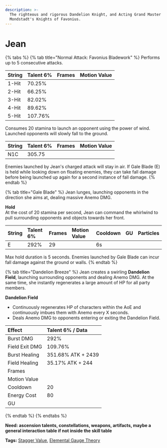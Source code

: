 ```yaml
---
description: >-
  The righteous and rigorous Dandelion Knight, and Acting Grand Master of
  Mondstadt's Knights of Favonius.
---
```


# Jean



{% tabs %}
{% tab title="Normal Attack: Favonius Bladework" %}
Performs up to 5 consecutive attacks.

| String | Talent 6% | Frames | Motion Value |
| :--- | :--- | :--- | :--- |
| 1-Hit | 70.25% |  |  |
| 2-Hit | 66.25% |  |  |
| 3-Hit | 82.02% |  |  |
| 4-Hit | 89.62% |  |  |
| 5-Hit | 107.76% |  |  |

Consumes 20 stamina to launch an opponent using the power of wind. Launched opponents will slowly fall to the ground.

| String | Talent 6% | Frames | Motion Value |
| :--- | :--- | :--- | :--- |
| N1C | 305.75 |  |  |

Enemies launched by Jean's charged attack will stay in air. If Gale Blade \(E\) is held while looking down on floating enemies, they can take fall damage before being launched up again for a second instance of fall damage.
{% endtab %}

{% tab title="Gale Blade" %}
Jean lunges, launching opponents in the direction she aims at, dealing massive Anemo DMG.

**Hold**  
At the cost of 20 stamina per second, Jean can command the whirlwind to pull surrounding opponents and objects towards her front. 

| String | Talent 6% | Frames | Motion Value | Cooldown | GU | Particles |
| :--- | :--- | :--- | :--- | :--- | :--- | :--- |
| E | 292% | 29 |  | 6s |  |  |

Max hold duration is 5 seconds. Enemies launched by Gale Blade can incur fall damage against the ground or walls. 
{% endtab %}

{% tab title="Dandelion Breeze" %}
Jean creates a swirling **Dandelion Field**, launching surrounding opponents and dealing Anemo DMG. At the same time, she instantly regenerates a large amount of HP for all party members. 

**Dandelion Field**

* Continuously regenerates HP of characters within the AoE and continuously imbues them with Anemo every X seconds.
* Deals Anemo DMG to opponents entering or exiting the Dandelion Field.

| Effect | Talent 6% / Data |
| :--- | :--- |
| Burst DMG | 292% |
| Field Exit DMG | 109.76% |
| Burst Healing | 351.68% ATK + 2439 |
| Field Healing | 35.17% ATK + 244 |
| Frames |  |
| Motion Value |  |
| Cooldown | 20 |
| Energy Cost | 80 |
| GU |  |
{% endtab %}
{% endtabs %}

**Need: ascension talents, constellations, weapons, artifacts, maybe a general interaction table if not inside the skill table**

**Tags:** [Stagger Value](https://library.keqingmains.com/characters/anemo/jean), [Elemental Gauge Theory](https://library.keqingmains.com/mechanics/elemental-gauge-theory)

